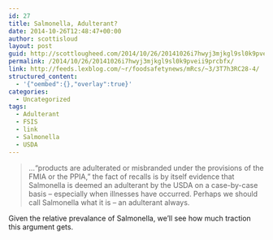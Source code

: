 ```yaml
---
id: 27
title: Salmonella, Adulterant?
date: 2014-10-26T12:48:47+00:00
author: scottisloud
layout: post
guid: http://scottlougheed.com/2014/10/26/20141026i7hwyj3mjkgl9sl0k9pveii9prcbfx/
permalink: /2014/10/26/20141026i7hwyj3mjkgl9sl0k9pveii9prcbfx/
link: http://feeds.lexblog.com/~r/foodsafetynews/mRcs/~3/3T7h3RC28-4/
structured_content:
  - '{"oembed":{},"overlay":true}'
categories:
  - Uncategorized
tags:
  - Adulterant
  - FSIS
  - link
  - Salmonella
  - USDA
---
```

> &#8230;“products are adulterated or misbranded under the provisions
> of the FMIA or the PPIA,” the fact of recalls is by itself evidence that Salmonella is deemed an adulterant by the USDA on a case-by-case basis – especially when illnesses have occurred. Perhaps we should call Salmonella what it is – an adulterant always.

Given the relative prevalance of Salmonella, we&#8217;ll see how much traction this argument gets.
